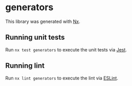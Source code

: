 # generators

This library was generated with [Nx](https://nx.dev).

## Running unit tests

Run `nx test generators` to execute the unit tests via [Jest](https://jestjs.io).

## Running lint

Run `nx lint generators` to execute the lint via [ESLint](https://eslint.org/).
